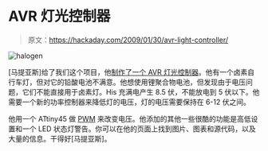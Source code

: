 # AVR 灯光控制器

> 原文：<https://hackaday.com/2009/01/30/avr-light-controller/>

![halogen](img/0a509bc957863481d5c5db18442190d3.png "halogen")

[马提亚斯]给了我们这个项目，他[制作了一个 AVR 灯光控制器](http://electronics.ringwald.ch/?n=Main.AvrLightController)。他有一个卤素自行车灯，但对它的铅酸电池不满意。他想使用锂聚合物电池，但发现由于电压问题，它们不能直接用于卤素灯。His 充满电产生 8.5 伏，不能放电到 5 伏以下。他需要一个新的功率控制器来降低灯的电压，灯的电压需要保持在 6-12 伏之间。

他用一个 ATtiny45 做 [PWM](http://en.wikipedia.org/wiki/Pulse-width_modulation) 来改变电压。他添加的其他一些很酷的功能是高低设置和一个 LED 状态灯警告。你可以在他的页面上找到图片、图表和源代码，以及大量的信息。干得好[马提亚斯]。